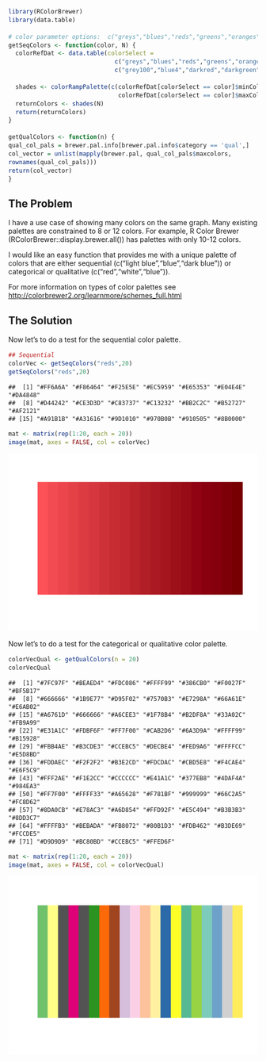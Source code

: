 ``` r
library(RColorBrewer)
library(data.table)

# color parameter options:  c("greys","blues","reds","greens","oranges","purples")
getSeqColors <- function(color, N) {
  colorRefDat <- data.table(colorSelect = 
                              c("greys","blues","reds","greens","oranges","purples"), minCol = c("grey0","lightskyblue","indianred1","darkseagreen1","goldenrod1","lavender"), maxCol = 
                              c("grey100","blue4","darkred","darkgreen","darkorange3","purple4"))
  
  shades <- colorRampPalette(c(colorRefDat[colorSelect == color]$minCol, 
                               colorRefDat[colorSelect == color]$maxCol))
  returnColors <- shades(N)
  return(returnColors)
}

getQualColors <- function(n) {
qual_col_pals = brewer.pal.info[brewer.pal.info$category == 'qual',]
col_vector = unlist(mapply(brewer.pal, qual_col_pals$maxcolors, 
rownames(qual_col_pals)))
return(col_vector)
}
```

The Problem
-----------

I have a use case of showing many colors on the same graph. Many
existing palettes are constrained to 8 or 12 colors. For example, R
Color Brewer (RColorBrewer::display.brewer.all()) has palettes with only
10-12 colors.

I would like an easy function that provides me with a unique palette of
colors that are either sequential (c(“light blue”,“blue”,“dark blue”))
or categorical or qualitative (c(“red”,“white”,“blue”)).

For more information on types of color palettes see
<a href="http://colorbrewer2.org/learnmore/schemes_full.html" class="uri">http://colorbrewer2.org/learnmore/schemes_full.html</a>

The Solution
------------

Now let’s to do a test for the sequential color palette.

``` r
## Sequential 
colorVec <- getSeqColors("reds",20)
getSeqColors("reds",20)
```

    ##  [1] "#FF6A6A" "#F86464" "#F25E5E" "#EC5959" "#E65353" "#E04E4E" "#DA4848"
    ##  [8] "#D44242" "#CE3D3D" "#C83737" "#C13232" "#BB2C2C" "#B52727" "#AF2121"
    ## [15] "#A91B1B" "#A31616" "#9D1010" "#970B0B" "#910505" "#8B0000"

``` r
mat <- matrix(rep(1:20, each = 20))
image(mat, axes = FALSE, col = colorVec)
```

![](GetColors_files/figure-markdown_github/Sequential-1.png)

Now let’s to do a test for the categorical or qualitative color palette.

``` r
colorVecQual <- getQualColors(n = 20)
colorVecQual
```

    ##  [1] "#7FC97F" "#BEAED4" "#FDC086" "#FFFF99" "#386CB0" "#F0027F" "#BF5B17"
    ##  [8] "#666666" "#1B9E77" "#D95F02" "#7570B3" "#E7298A" "#66A61E" "#E6AB02"
    ## [15] "#A6761D" "#666666" "#A6CEE3" "#1F78B4" "#B2DF8A" "#33A02C" "#FB9A99"
    ## [22] "#E31A1C" "#FDBF6F" "#FF7F00" "#CAB2D6" "#6A3D9A" "#FFFF99" "#B15928"
    ## [29] "#FBB4AE" "#B3CDE3" "#CCEBC5" "#DECBE4" "#FED9A6" "#FFFFCC" "#E5D8BD"
    ## [36] "#FDDAEC" "#F2F2F2" "#B3E2CD" "#FDCDAC" "#CBD5E8" "#F4CAE4" "#E6F5C9"
    ## [43] "#FFF2AE" "#F1E2CC" "#CCCCCC" "#E41A1C" "#377EB8" "#4DAF4A" "#984EA3"
    ## [50] "#FF7F00" "#FFFF33" "#A65628" "#F781BF" "#999999" "#66C2A5" "#FC8D62"
    ## [57] "#8DA0CB" "#E78AC3" "#A6D854" "#FFD92F" "#E5C494" "#B3B3B3" "#8DD3C7"
    ## [64] "#FFFFB3" "#BEBADA" "#FB8072" "#80B1D3" "#FDB462" "#B3DE69" "#FCCDE5"
    ## [71] "#D9D9D9" "#BC80BD" "#CCEBC5" "#FFED6F"

``` r
mat <- matrix(rep(1:20, each = 20))
image(mat, axes = FALSE, col = colorVecQual)
```

![](GetColors_files/figure-markdown_github/Categorical-1.png)

